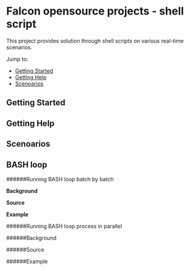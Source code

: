 # Falcon opensource projects - shell script

This project provides solution through shell scripts on various real-time scenarios.

Jump to:

-  [Getting Started](#getting-started)
-  [Getting Help](#getting-help)
-  [Scenoarios](#scenarios)

Getting Started
---------------

Getting Help
------------

Scenoarios
----------
## BASH loop

######Running BASH loop batch by batch

**Background**

**Source**

**Example**

######Running BASH loop process in parallel

######Background

######Source

######Example
